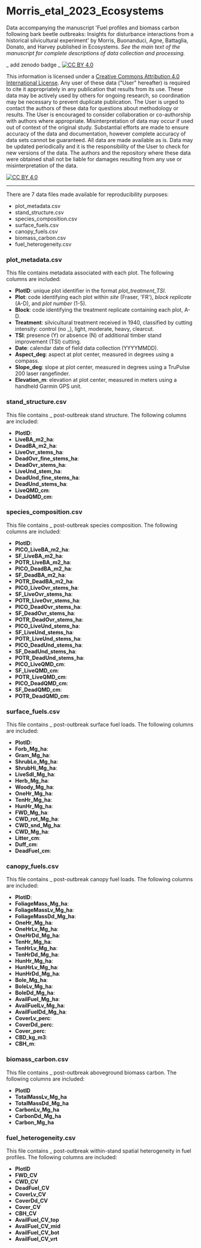 # Morris_etal_2023_Ecosystems

Data accompanying the manuscript 'Fuel profiles and biomass carbon following bark beetle outbreaks: Insights for disturbance interactions from a historical silvicultural experiment' by Morris, Buonanduci, Agne, Battaglia, Donato, and Harvey published in Ecosystems. *See the main text of the manuscript for complete descriptions of data collection and processing.*

_ add zenodo badge _
[![CC BY 4.0][cc-by-shield]][cc-by]

This information is licensed under a [Creative Commons Attribution 4.0 International License](https://creativecommons.org/licenses/by/4.0/). Any user of these data ("User" hereafter) is required to cite it appropriately in any publication that results from its use. These data may be actively used by others for ongoing research, so coordination may be necessary to prevent duplicate publication. The User is urged to contact the authors of these data for questions about methodology or results. The User is encouraged to consider collaboration or co-authorship with authors where appropriate. Misinterpretation of data may occur if used out of context of the original study. Substantial efforts are made to ensure accuracy of the data and documentation, however complete accuracy of data sets cannot be guaranteed. All data are made available as is. Data may be updated periodically and it is the responsibility of the User to check for new versions of the data. The authors and the repository where these data were obtained shall not be liable for damages resulting from any use or misinterpretation of the data.

[![CC BY 4.0][cc-by-image]][cc-by]

[cc-by]: http://creativecommons.org/licenses/by/4.0/
[cc-by-image]: https://i.creativecommons.org/l/by/4.0/88x31.png
[cc-by-shield]: https://img.shields.io/badge/License-CC%20BY%204.0-lightgrey.svg

---

There are 7 data files made available for reproducibility purposes:
- plot_metadata.csv
- stand_structure.csv
- species_composition.csv
- surface_fuels.csv
- canopy_fuels.csv
- biomass_carbon.csv
- fuel_heterogeneity.csv


### plot_metadata.csv
This file contains metadata associated with each plot. The following columns are included:
- **PlotID**: unique plot identifier in the format *plot_treatment_TSI*.
- **Plot**: code identifying each plot within *site* (Fraser, 'FR'), *block replicate* (A-D), and *plot number* (1-5).
- **Block**: code identifying the treatment replicate containing each plot, A-D.
- **Treatment**: silvicultural treatment received in 1940, classified by cutting intensity: control (no _), light, moderate, heavy, clearcut.
- **TSI**: presence (Y) or absence (N) of additional timber stand improvement (TSI) cutting.
- **Date**: calendar date of field data collection (YYYYMMDD).
- **Aspect_deg**: aspect at plot center, measured in degrees using a compass.
- **Slope_deg**: slope at plot center, measured in degrees using a TruPulse 200 laser rangefinder. 
- **Elevation_m**: elevation at plot center, measured in meters using a handheld Garmin GPS unit.


### stand_structure.csv
This file contains _ post-outbreak stand structure. The following columns are included:
- **PlotID**: 
- **LiveBA_m2_ha**: 
- **DeadBA_m2_ha**: 
- **LiveOvr_stems_ha**: 
- **DeadOvr_fine_stems_ha**: 
- **DeadOvr_stems_ha**: 
- **LiveUnd_stem_ha**: 
- **DeadUnd_fine_stems_ha**: 
- **DeadUnd_stems_ha**: 
- **LiveQMD_cm**: 
- **DeadQMD_cm**: 


### species_composition.csv
This file contains _ post-outbreak species composition. The following columns are included:
- **PlotID**: 
- **PICO_LiveBA_m2_ha**: 
- **SF_LiveBA_m2_ha**: 
- **POTR_LiveBA_m2_ha**: 
- **PICO_DeadBA_m2_ha**: 
- **SF_DeadBA_m2_ha**: 
- **POTR_DeadBA_m2_ha**: 
- **PICO_LiveOvr_stems_ha**: 
- **SF_LiveOvr_stems_ha**: 
- **POTR_LiveOvr_stems_ha**: 
- **PICO_DeadOvr_stems_ha**: 
- **SF_DeadOvr_stems_ha**: 
- **POTR_DeadOvr_stems_ha**: 
- **PICO_LiveUnd_stems_ha**: 
- **SF_LiveUnd_stems_ha**: 
- **POTR_LiveUnd_stems_ha**: 
- **PICO_DeadUnd_stems_ha**: 
- **SF_DeadUnd_stems_ha**: 
- **POTR_DeadUnd_stems_ha**: 
- **PICO_LiveQMD_cm**: 
- **SF_LiveQMD_cm**: 
- **POTR_LiveQMD_cm**: 
- **PICO_DeadQMD_cm**: 
- **SF_DeadQMD_cm**: 
- **POTR_DeadQMD_cm**: 



### surface_fuels.csv
This file contains _ post-outbreak surface fuel loads. The following columns are included:
- **PlotID**: 
- **Forb_Mg_ha**: 
- **Gram_Mg_ha**: 
- **ShrubLo_Mg_ha**: 
- **ShrubHi_Mg_ha**: 
- **LiveSdl_Mg_ha**: 
- **Herb_Mg_ha**: 
- **Woody_Mg_ha**: 
- **OneHr_Mg_ha**: 
- **TenHr_Mg_ha**: 
- **HunHr_Mg_ha**: 
- **FWD_Mg_ha**: 
- **CWD_rot_Mg_ha**: 
- **CWD_snd_Mg_ha**: 
- **CWD_Mg_ha**: 
- **Litter_cm**: 
- **Duff_cm**: 
- **DeadFuel_cm**: 



### canopy_fuels.csv
This file contains _ post-outbreak canopy fuel loads. The following columns are included:
- **PlotID**: 
- **FoliageMass_Mg_ha**: 
- **FoliageMassLv_Mg_ha**: 
- **FoliageMassDd_Mg_ha**: 
- **OneHr_Mg_ha**: 
- **OneHrLv_Mg_ha**: 
- **OneHrDd_Mg_ha**: 
- **TenHr_Mg_ha**: 
- **TenHrLv_Mg_ha**: 
- **TenHrDd_Mg_ha**: 
- **HunHr_Mg_ha**: 
- **HunHrLv_Mg_ha**: 
- **HunHrDd_Mg_ha**: 
- **Bole_Mg_ha**: 
- **BoleLv_Mg_ha**: 
- **BoleDd_Mg_ha**: 
- **AvailFuel_Mg_ha**: 
- **AvailFuelLv_Mg_ha**: 
- **AvailFuelDd_Mg_ha**: 
- **CoverLv_perc**: 
- **CoverDd_perc**: 
- **Cover_perc**: 
- **CBD_kg_m3**: 
- **CBH_m**: 



### biomass_carbon.csv
This file contains _ post-outbreak aboveground biomass carbon. The following columns are included:
- **PlotID**
- **TotalMassLv_Mg_ha**
- **TotalMassDd_Mg_ha**
- **CarbonLv_Mg_ha**
- **CarbonDd_Mg_ha**
- **Carbon_Mg_ha**



### fuel_heterogeneity.csv
This file contains _ post-outbreak within-stand spatial heterogeneity in fuel profiles. The following columns are included:
- **PlotID**
- **FWD_CV**
- **CWD_CV**
- **DeadFuel_CV**
- **CoverLv_CV**
- **CoverDd_CV**
- **Cover_CV**
- **CBH_CV**
- **AvailFuel_CV_top**
- **AvailFuel_CV_mid**
- **AvailFuel_CV_bot**
- **AvailFuel_CV_vrt**



